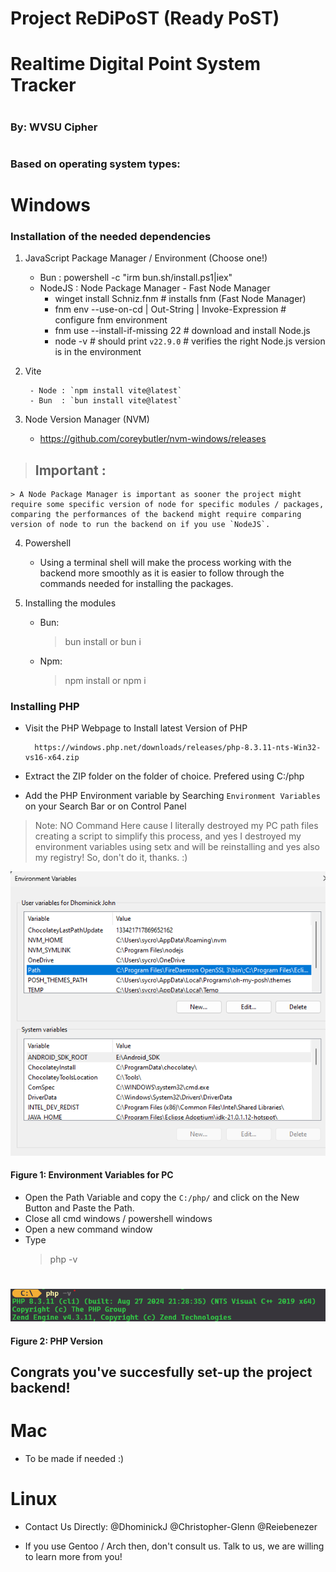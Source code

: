 
# Project ReDiPoST (Ready PoST)
# Realtime Digital Point System Tracker
#
### By: WVSU Cipher 
#

### Based on operating system types: 

# Windows
### Installation of the needed dependencies
1. JavaScript Package Manager / Environment (Choose one!)
    - Bun : powershell -c "irm bun.sh/install.ps1|iex"
    - NodeJS : Node Package Manager - Fast Node Manager
        - winget install Schniz.fnm # installs fnm (Fast Node Manager)
        - fnm env --use-on-cd | Out-String | Invoke-Expression # configure fnm environment
        - fnm use --install-if-missing 22 # download and install Node.js
        - node -v # should print `v22.9.0` # verifies the right Node.js version is in the environment
2. Vite

        - Node : `npm install vite@latest`
        - Bun  : `bun install vite@latest`

3. Node Version Manager (NVM) 
    - https://github.com/coreybutler/nvm-windows/releases 
        
> ## Important : 
    > A Node Package Manager is important as sooner the project might require some specific version of node for specific modules / packages, comparing the performances of the backend might require comparing version of node to run the backend on if you use `NodeJS`.

4. Powershell
    - Using a terminal shell will make the process working with the backend more smoothly as it is easier to follow through the commands needed for installing the packages.

5. Installing the modules 
    - Bun: 
        > bun install or bun i
    - Npm: 
        > npm install or npm i 

### Installing PHP
- Visit the PHP Webpage to Install latest Version of PHP

        https://windows.php.net/downloads/releases/php-8.3.11-nts-Win32-vs16-x64.zip
- Extract the ZIP folder on the folder of choice. Prefered using C:/php
- Add the PHP Environment variable by Searching `Environment Variables` on your Search Bar or on Control Panel 
> Note: NO Command Here cause I literally destroyed my PC path files creating a script to simplify this process, and yes I destroyed my environment variables using setx and will be reinstalling and yes also my registry! So, don't do it, thanks. :)

![environment.png](./documentation/img/environment.png)
#### Figure 1: Environment Variables for PC 

- Open the Path Variable and copy the `C:/php/` and click on the New Button and Paste the Path. 
- Close all cmd windows / powershell windows
- Open a new command window
- Type 
    > php -v 
#
![php.png](./documentation/img/php.png)
#### Figure 2: PHP Version

## Congrats you've succesfully set-up the project backend! 

# Mac

- To be made if needed :)

# Linux 

- Contact Us Directly: @DhominickJ @Christopher-Glenn @Reiebenezer 

- If you use Gentoo / Arch then, don't consult us. Talk to us, we are willing to learn more from you!

